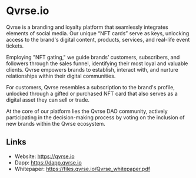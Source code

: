 # Qvrse.io

Qvrse is a branding and loyalty platform that seamlessly integrates elements of social media. Our unique “NFT cards”  serve as keys, unlocking access to the brand's digital content, products, services, and real-life event tickets.

Employing "NFT gating," we guide brands’ customers, subscribers, and followers through the sales funnel, identifying their most loyal and valuable clients. Qvrse empowers brands to establish, interact with, and nurture relationships within their digital communities. 

For customers, Qvrse resembles a subscription to the brand's profile, unlocked through a gifted or purchased NFT card that also serves as a digital asset they can sell or trade.

At the core of our platform lies the Qvrse DAO community, actively participating in the decision-making process by voting on the inclusion of new brands within the Qvrse ecosystem.

## Links
- Website: https://qvrse.io
- Dapp: https://dapp.qvrse.io
- Whitepaper: https://files.qvrse.io/Qvrse_whitepaper.pdf
